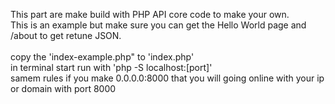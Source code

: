 This part are make build with PHP API core code to make your own.<br>
This is an example but make sure you can get the Hello World page and /about to get retune JSON.<br>
<br>
copy the 'index-example.php" to 'index.php'<br>
in terminal start run with 'php -S localhost:[port]'<br>
samem rules if you make 0.0.0.0:8000 that you will going online with your ip or domain with port 8000
